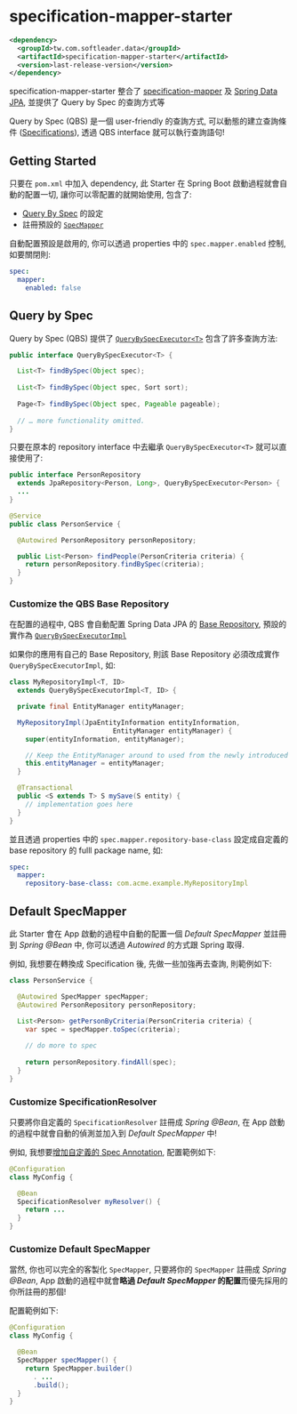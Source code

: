 # specification-mapper-starter

```xml
<dependency>
  <groupId>tw.com.softleader.data</groupId>
  <artifactId>specification-mapper-starter</artifactId>
  <version>last-release-version</version>
</dependency>
```

specification-mapper-starter 整合了 [specification-mapper](../mapper) 及 [Spring Data JPA](https://spring.io/projects/spring-data-jpa), 並提供了 Query by Spec 的查詢方式等

Query by Spec (QBS) 是一個  user-friendly 的查詢方式, 可以動態的建立查詢條件 ([Specifications](https://docs.spring.io/spring-data/jpa/docs/current/reference/html/#specifications)), 透過 QBS interface 就可以執行查詢語句!

## Getting Started

只要在 `pom.xml` 中加入 dependency, 此 Starter 在 Spring Boot 啟動過程就會自動的配置一切, 讓你可以零配置的就開始使用, 包含了:

- [Query By Spec](#query-by-spec) 的設定
- 註冊預設的 [`SpecMapper`](#default-specmapper)


自動配置預設是啟用的, 你可以透過 properties 中的 `spec.mapper.enabled` 控制, 如要關閉則:

```yaml
spec:
  mapper:
    enabled: false
```

## Query by Spec

Query by Spec (QBS) 提供了 [`QueryBySpecExecutor<T>`](./src/main/java/tw/com/softleader/data/jpa/spec/repository/QueryBySpecExecutor.java) 包含了許多查詢方法:

```java
public interface QueryBySpecExecutor<T> {

  List<T> findBySpec(Object spec);
  
  List<T> findBySpec(Object spec, Sort sort);
  
  Page<T> findBySpec(Object spec, Pageable pageable);
  
  // … more functionality omitted.
}
```

只要在原本的 repository interface 中去繼承 `QueryBySpecExecutor<T>` 就可以直接使用了:

```java
public interface PersonRepository 
  extends JpaRepository<Person, Long>, QueryBySpecExecutor<Person> {
  ...
}

@Service
public class PersonService {

  @Autowired PersonRepository personRepository;

  public List<Person> findPeople(PersonCriteria criteria) {
    return personRepository.findBySpec(criteria);
  }
}
```

### Customize the QBS Base Repository

在配置的過程中, QBS 會自動配置 Spring Data JPA 的 [Base Repository](https://docs.spring.io/spring-data/jpa/docs/current/reference/html/#repositories.customize-base-repository), 預設的實作為 [`QueryBySpecExecutorImpl`](./src/main/java/tw/com/softleader/data/jpa/spec/repository/support/QueryBySpecExecutorImpl.java)

如果你的應用有自己的 Base Repository, 則該 Base Repository 必須改成實作 `QueryBySpecExecutorImpl`, 如:

```java
class MyRepositoryImpl<T, ID>
  extends QueryBySpecExecutorImpl<T, ID> {

  private final EntityManager entityManager;

  MyRepositoryImpl(JpaEntityInformation entityInformation,
                          EntityManager entityManager) {
    super(entityInformation, entityManager);

    // Keep the EntityManager around to used from the newly introduced methods.
    this.entityManager = entityManager;
  }

  @Transactional
  public <S extends T> S mySave(S entity) {
    // implementation goes here
  }
}
```

並且透過 properties 中的 `spec.mapper.repository-base-class` 設定成自定義的 base repository 的 fulll package name, 如:

```yaml
spec:
  mapper:
    repository-base-class: com.acme.example.MyRepositoryImpl
```

## Default SpecMapper

此 Starter 會在 App 啟動的過程中自動的配置一個 *Default  SpecMapper* 並註冊到 *Spring @Bean* 中, 你可以透過 *Autowired* 的方式跟 Spring 取得.

例如, 我想要在轉換成 Specification 後, 先做一些加強再去查詢, 則範例如下:

```java
class PersonService {

  @Autowired SpecMapper specMapper;
  @Autowired PersonRepository personRepository;

  List<Person> getPersonByCriteria(PersonCriteria criteria) {
    var spec = specMapper.toSpec(criteria);
    
    // do more to spec
    
    return personRepository.findAll(spec);
  }
}
```

### Customize SpecificationResolver

只要將你自定義的 `SpecificationResolver` 註冊成 *Spring @Bean*, 在 App 啟動的過程中就會自動的偵測並加入到 *Default SpecMapper* 中!

例如, 我想要[增加自定義的 Spec Annotation](../mapper#customize-spec-annotation), 配置範例如下:

```java
@Configuration
class MyConfig {

  @Bean
  SpecificationResolver myResolver() {
    return ...
  }
}
```

### Customize Default SpecMapper

當然, 你也可以完全的客製化 `SpecMapper`, 只要將你的 `SpecMapper` 註冊成 *Spring @Bean*,  App 啟動的過程中就會**略過 *Default SpecMapper* 的配置**而優先採用的你所註冊的那個! 

配置範例如下:

```java
@Configuration
class MyConfig {

  @Bean
  SpecMapper specMapper() {
    return SpecMapper.builder()
      . ...
      .build();
  }
}
```

